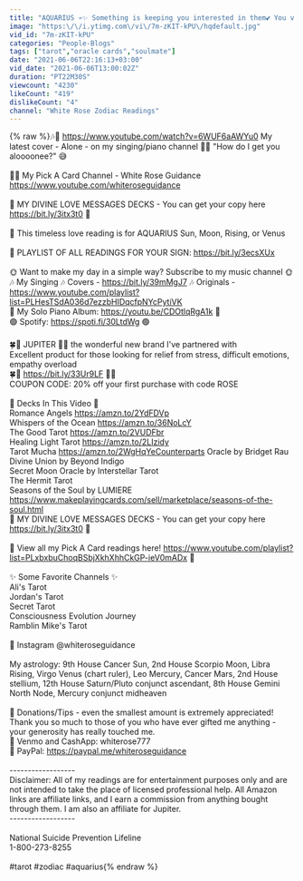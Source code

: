 ```yaml
---
title: "AQUARIUS ♒✨ Something is keeping you interested in them💕 You vs. Them Relationship Tarot Reading"
image: "https:\/\/i.ytimg.com\/vi\/7m-zKIT-kPU\/hqdefault.jpg"
vid_id: "7m-zKIT-kPU"
categories: "People-Blogs"
tags: ["tarot","oracle cards","soulmate"]
date: "2021-06-06T22:16:13+03:00"
vid_date: "2021-06-06T13:00:02Z"
duration: "PT22M30S"
viewcount: "4230"
likeCount: "419"
dislikeCount: "4"
channel: "White Rose Zodiac Readings"
---
```

{% raw %}🎶🎤 <a rel="nofollow" target="blank" href="https://www.youtube.com/watch?v=6WUF6aAWYu0">https://www.youtube.com/watch?v=6WUF6aAWYu0</a> My latest cover - Alone - on my singing/piano channel 🎤🎶 &quot;How do I get you aloooonee?&quot; 😅<br /><br />🔮🌹 My Pick A Card Channel - White Rose Guidance <a rel="nofollow" target="blank" href="https://www.youtube.com/whiteroseguidance">https://www.youtube.com/whiteroseguidance</a><br /><br />🌹 MY DIVINE LOVE MESSAGES DECKS - You can get your copy here <a rel="nofollow" target="blank" href="https://bit.ly/3itx3t0">https://bit.ly/3itx3t0</a> 🌹<br /><br />🌹 This timeless love reading is for AQUARIUS Sun, Moon, Rising, or Venus<br /><br />🌠 PLAYLIST OF ALL READINGS FOR YOUR SIGN: <a rel="nofollow" target="blank" href="https://bit.ly/3ecsXUx">https://bit.ly/3ecsXUx</a><br /><br />🌞 Want to make my day in a simple way? Subscribe to my music channel 🌞<br />🎶 My Singing 🎶 Covers - <a rel="nofollow" target="blank" href="https://bit.ly/39mMgJ7">https://bit.ly/39mMgJ7</a> 🎶 Originals - <a rel="nofollow" target="blank" href="https://www.youtube.com/playlist?list=PLHesTSdA036d7ezzbHIDqcfpNYcPytiVK">https://www.youtube.com/playlist?list=PLHesTSdA036d7ezzbHIDqcfpNYcPytiVK</a><br />🎹 My Solo Piano Album: <a rel="nofollow" target="blank" href="https://youtu.be/CDOtlqRgA1k">https://youtu.be/CDOtlqRgA1k</a> 🎹<br />🟢 Spotify: <a rel="nofollow" target="blank" href="https://spoti.fi/30LtdWg">https://spoti.fi/30LtdWg</a> 🟢<br /><br />🍀🌻 JUPITER 🌻🍀 the wonderful new brand I've partnered with<br />Excellent product for those looking for relief from stress, difficult emotions, empathy overload<br />🍀🌻 <a rel="nofollow" target="blank" href="https://bit.ly/33Ur9LF">https://bit.ly/33Ur9LF</a> 🌻🍀<br />COUPON CODE: 20% off your first purchase with code ROSE<br /><br />🌟 Decks In This Video 🌟<br />Romance Angels <a rel="nofollow" target="blank" href="https://amzn.to/2YdFDVp">https://amzn.to/2YdFDVp</a><br />Whispers of the Ocean <a rel="nofollow" target="blank" href="https://amzn.to/36NoLcY">https://amzn.to/36NoLcY</a><br />The Good Tarot <a rel="nofollow" target="blank" href="https://amzn.to/2VUDFbr">https://amzn.to/2VUDFbr</a><br />Healing Light Tarot <a rel="nofollow" target="blank" href="https://amzn.to/2LIzidy">https://amzn.to/2LIzidy</a><br />Tarot Mucha <a rel="nofollow" target="blank" href="https://amzn.to/2WgHqYeCounterparts">https://amzn.to/2WgHqYeCounterparts</a> Oracle by Bridget Rau<br />Divine Union by Beyond Indigo<br />Secret Moon Oracle by Interstellar Tarot  <br />The Hermit Tarot<br />Seasons of the Soul by LUMIERE <a rel="nofollow" target="blank" href="https://www.makeplayingcards.com/sell/marketplace/seasons-of-the-soul.html">https://www.makeplayingcards.com/sell/marketplace/seasons-of-the-soul.html</a><br />🌹 MY DIVINE LOVE MESSAGES DECKS - You can get your copy here <a rel="nofollow" target="blank" href="https://bit.ly/3itx3t0">https://bit.ly/3itx3t0</a> 🌹 <br /><br />💜 View all my Pick A Card readings here! <a rel="nofollow" target="blank" href="https://www.youtube.com/playlist?list=PLxbxbuChoqBSbjXkhXhhCkGP-ieV0mADx">https://www.youtube.com/playlist?list=PLxbxbuChoqBSbjXkhXhhCkGP-ieV0mADx</a> 💜<br /><br />✨ Some Favorite Channels ✨<br />Ali's Tarot<br />Jordan's Tarot<br />Secret Tarot<br />Consciousness Evolution Journey<br />Ramblin Mike's Tarot<br /><br />📸 Instagram @whiteroseguidance<br /><br />My astrology: 9th House Cancer Sun, 2nd House Scorpio Moon, Libra Rising, Virgo Venus (chart ruler), Leo Mercury, Cancer Mars, 2nd House stellium, 12th House Saturn/Pluto conjunct ascendant, 8th House Gemini North Node, Mercury conjunct midheaven<br /><br />💚 Donations/Tips - even the smallest amount is extremely appreciated! Thank you so much to those of you who have ever gifted me anything - your generosity has really touched me.<br />💚 Venmo and CashApp: whiterose777<br />💚 PayPal: <a rel="nofollow" target="blank" href="https://paypal.me/whiteroseguidance">https://paypal.me/whiteroseguidance</a><br /><br />------------------<br />Disclaimer: All of my readings are for entertainment purposes only and are not intended to take the place of licensed professional help. All Amazon links are affiliate links, and I earn a commission from anything bought through them. I am also an affiliate for Jupiter.<br />------------------<br /><br />National Suicide Prevention Lifeline<br />1-800-273-8255<br /><br />#tarot #zodiac #aquarius{% endraw %}
